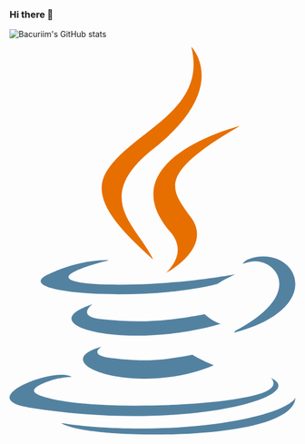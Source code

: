 ### Hi there 👋
![Bacuriim's GitHub stats](https://github-readme-stats.vercel.app/api?username=Bacuriim&show_icons=true&theme=transparent)

<svg xmlns="http://www.w3.org/2000/svg" viewBox="0 0 254.725 345.38">
  <path fill="#5382a1" d="M82.037 267.101s-13.198 7.675 9.393 10.273c27.369 3.122 41.357 2.674 71.517-3.034 0 0 7.93 4.972 19.004 9.278-67.612 28.978-153.02-1.678-99.914-16.517M73.775 229.288s-14.803 10.957 7.805 13.296c29.236 3.016 52.325 3.263 92.276-4.43 0 0 5.526 5.602 14.215 8.665-81.747 23.904-172.798 1.885-114.296-17.531"/>
  <path fill="#e76f00" d="M143.425 165.143c16.66 19.18-4.377 36.44-4.377 36.44s42.301-21.837 22.874-49.182c-18.144-25.501-32.059-38.172 43.268-81.859 0 0-118.238 29.53-61.765 94.601"/>
  <path fill="#5382a1" d="M232.847 295.07s9.767 8.048-10.757 14.274c-39.026 11.822-162.432 15.392-196.714.47-12.323-5.36 10.787-12.8 18.056-14.361 7.582-1.644 11.914-1.338 11.914-1.338-13.705-9.654-88.582 18.957-38.034 27.151 137.853 22.356 251.292-10.067 215.535-26.196M88.384 190.108s-62.772 14.91-22.23 20.324c17.12 2.292 51.245 1.773 83.031-.89 25.978-2.191 52.063-6.85 52.063-6.85s-9.16 3.922-15.787 8.447c-63.744 16.765-186.886 8.966-151.435-8.182 29.981-14.493 54.358-12.849 54.358-12.849M200.99 253.05c64.798-33.671 34.838-66.03 13.926-61.67-5.126 1.067-7.411 1.991-7.411 1.991s1.903-2.98 5.537-4.27c41.37-14.545 73.187 42.896-13.355 65.647 0 0 1.003-.896 1.303-1.697"/>
  <path fill="#e76f00" d="M161.922 0s35.887 35.899-34.037 91.1c-56.071 44.282-12.786 69.53-.023 98.377-32.73-29.53-56.75-55.526-40.635-79.72C110.879 74.242 176.4 57.023 161.922 0"/>
  <path fill="#5382a1" d="M94.751 344.294c62.2 3.981 157.712-2.21 159.974-31.64 0 0-4.348 11.157-51.404 20.018-53.087 9.99-118.564 8.824-157.399 2.42.001 0 7.95 6.58 48.83 9.202"/>
</svg>
